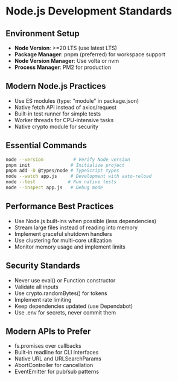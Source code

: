 # Node.js Development Standards

## Environment Setup
- **Node Version**: >=20 LTS (use latest LTS)
- **Package Manager**: pnpm (preferred) for workspace support
- **Node Version Manager**: Use volta or nvm
- **Process Manager**: PM2 for production

## Modern Node.js Practices
- Use ES modules (type: "module" in package.json)
- Native fetch API instead of axios/request
- Built-in test runner for simple tests
- Worker threads for CPU-intensive tasks
- Native crypto module for security

## Essential Commands
```bash
node --version           # Verify Node version
pnpm init               # Initialize project
pnpm add -D @types/node # TypeScript types
node --watch app.js     # Development with auto-reload
node --test            # Run native tests
node --inspect app.js   # Debug mode
```

## Performance Best Practices
- Use Node.js built-ins when possible (less dependencies)
- Stream large files instead of reading into memory
- Implement graceful shutdown handlers
- Use clustering for multi-core utilization
- Monitor memory usage and implement limits

## Security Standards
- Never use eval() or Function constructor
- Validate all inputs
- Use crypto.randomBytes() for tokens
- Implement rate limiting
- Keep dependencies updated (use Dependabot)
- Use .env for secrets, never commit them

## Modern APIs to Prefer
- fs.promises over callbacks
- Built-in readline for CLI interfaces
- Native URL and URLSearchParams
- AbortController for cancellation
- EventEmitter for pub/sub patterns